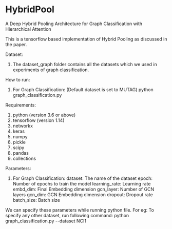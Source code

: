 # HybridPool

A Deep Hybrid Pooling Architecture for Graph Classification with Hierarchical Attention


This is a tensorflow based implementation of Hybrid Pooling as discussed in the paper.

Dataset:
1.  The dataset_graph folder contains all the datasets which we used in experiments of graph classification.


How to run: 
1) For Graph Classification: (Default dataset is set to MUTAG)
	python graph_classification.py



Requirements:
1) python (version 3.6 or above)
2) tensorflow (version 1.14)
3) networkx
4) keras
5) numpy
6) pickle
7) scipy
8) pandas
9) collections



Parameters:
1) For Graph Classification:
	dataset: The name of the dataset
	epoch: Number of epochs to train the model
	learning_rate: Learning rate
	embd_dim: Final Embedding dimension
	gcn_layer: Number of GCN layers
	gcn_dim: GCN Embedding dimension
	dropout: Dropout rate
	batch_size: Batch size


We can specify these parameters while running python file.
	For eg: To specify any other dataset, run following command: 
	python graph_classification.py --dataset NCI1

	
  
   

    
